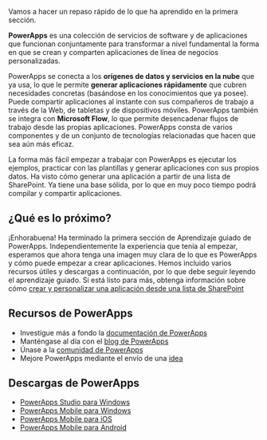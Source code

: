 Vamos a hacer un repaso rápido de lo que ha aprendido en la primera sección.

**PowerApps** es una colección de servicios de software y de aplicaciones que funcionan conjuntamente para transformar a nivel fundamental la forma en que se crean y comparten aplicaciones de línea de negocios personalizadas.

PowerApps se conecta a los **orígenes de datos y servicios en la nube** que ya usa, lo que le permite **generar aplicaciones rápidamente** que cubren necesidades concretas (basándose en los conocimientos que ya posee). Puede compartir aplicaciones al instante con sus compañeros de trabajo a través de la Web, de tabletas y de dispositivos móviles. PowerApps también se integra con **Microsoft Flow**, lo que permite desencadenar flujos de trabajo desde las propias aplicaciones. PowerApps consta de varios componentes y de un conjunto de tecnologías relacionadas que hacen que sea aún más eficaz.

La forma más fácil empezar a trabajar con PowerApps es ejecutar los ejemplos, practicar con las plantillas y generar aplicaciones con sus propios datos. Ha visto cómo generar una aplicación a partir de una lista de SharePoint. Ya tiene una base sólida, por lo que en muy poco tiempo podrá compilar y compartir aplicaciones. 

## <a name="whats-next"></a>¿Qué es lo próximo?
¡Enhorabuena! Ha terminado la primera sección de Aprendizaje guiado de PowerApps. Independientemente la experiencia que tenía al empezar, esperamos que ahora tenga una imagen muy clara de lo que es PowerApps y cómo puede empezar a crear aplicaciones. Hemos incluido varios recursos útiles y descargas a continuación, por lo que debe seguir leyendo el aprendizaje guiado. Si está listo para más, obtenga información sobre cómo [crear y personalizar una aplicación desde una lista de SharePoint](https://docs.microsoft.com/powerapps/guided-learning/create-app-sharepoint#step-1)

## <a name="powerapps-resources"></a>Recursos de PowerApps
* Investigue más a fondo la [documentación de PowerApps](https://docs.microsoft.com/powerapps/)
* Manténgase al día con el [blog de PowerApps](https://powerapps.microsoft.com/blog/)
* Únase a la [comunidad de PowerApps](https://powerusers.microsoft.com/t5/PowerApps-Community/ct-p/PowerApps1)
* Mejore PowerApps mediante el envío de una [idea](https://powerusers.microsoft.com/t5/PowerApps-Ideas/idb-p/PowerAppsIdeas)

## <a name="powerapps-downloads"></a>Descargas de PowerApps
* [PowerApps Studio para Windows](https://aka.ms/powerappswin)
* [PowerApps Mobile para Windows](https://aka.ms/powerappswin)
* [PowerApps Mobile para iOS](https://aka.ms/powerappsios)
* [PowerApps Mobile para Android](https://aka.ms/powerappsandroid)


